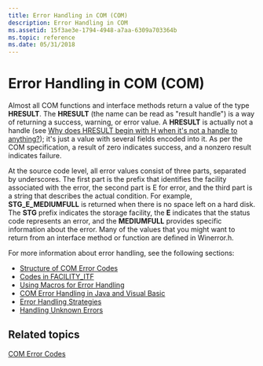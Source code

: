 ```yaml
---
title: Error Handling in COM (COM)
description: Error Handling in COM
ms.assetid: 15f3ae3e-1794-4948-a7aa-6309a703364b
ms.topic: reference
ms.date: 05/31/2018
---
```


# Error Handling in COM (COM)

Almost all COM functions and interface methods return a value of the type **HRESULT**. The **HRESULT** (the name can be read as "result handle") is a way of returning a success, warning, or error value. A **HRESULT** is actually not a handle (see [Why does HRESULT begin with H when it's not a handle to anything?](https://devblogs.microsoft.com/oldnewthing/20180117-00/?p=97815)); it's just a value with several fields encoded into it. As per the COM specification, a result of zero indicates success, and a nonzero result indicates failure.

At the source code level, all error values consist of three parts, separated by underscores. The first part is the prefix that identifies the facility associated with the error, the second part is E for error, and the third part is a string that describes the actual condition. For example, **STG\_E\_MEDIUMFULL** is returned when there is no space left on a hard disk. The **STG** prefix indicates the storage facility, the **E** indicates that the status code represents an error, and the **MEDIUMFULL** provides specific information about the error. Many of the values that you might want to return from an interface method or function are defined in Winerror.h.

For more information about error handling, see the following sections:

-   [Structure of COM Error Codes](structure-of-com-error-codes.md)
-   [Codes in FACILITY\_ITF](codes-in-facility-itf.md)
-   [Using Macros for Error Handling](using-macros-for-error-handling.md)
-   [COM Error Handling in Java and Visual Basic](com-error-handling-in-java-and-visual-basic.md)
-   [Error Handling Strategies](error-handling-strategies.md)
-   [Handling Unknown Errors](handling-unknown-errors.md)

## Related topics

<dl> <dt>

[COM Error Codes](com-error-codes.md)
</dt> </dl>

 

 




